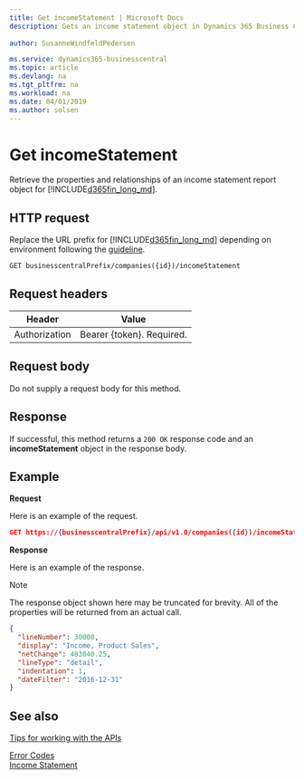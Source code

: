 ```yaml
---
title: Get incomeStatement | Microsoft Docs
description: Gets an income statement object in Dynamics 365 Business Central.
 
author: SusanneWindfeldPedersen

ms.service: dynamics365-businesscentral
ms.topic: article
ms.devlang: na
ms.tgt_pltfrm: na
ms.workload: na
ms.date: 04/01/2019
ms.author: solsen
---
```


# Get incomeStatement
Retrieve the properties and relationships of an income statement report object for [!INCLUDE[d365fin_long_md](../../includes/d365fin_long_md.md)].

## HTTP request
Replace the URL prefix for [!INCLUDE[d365fin_long_md](../../includes/d365fin_long_md.md)] depending on environment following the [guideline](../../v1.0/endpoints-apis-for-dynamics.md).
```
GET businesscentralPrefix/companies({id})/incomeStatement
```

## Request headers

|Header       |Value                     |
|-------------|--------------------------|
|Authorization|Bearer {token}. Required. |

## Request body
Do not supply a request body for this method.

## Response
If successful, this method returns a ```200 OK``` response code and an **incomeStatement** object in the response body.

## Example

**Request**

Here is an example of the request.
```json
GET https://{businesscentralPrefix}/api/v1.0/companies({id})/incomeStatement?$orderby=lineNumber&$filter=dateFilter ge 2019-01-01 and dateFilter le 2020-12-31
```

**Response**

Here is an example of the response. 

> [!NOTE]  
>   The response object shown here may be truncated for brevity. All of the properties will be returned from an actual call.

```json
{
  "lineNumber": 30000,
  "display": "Income, Product Sales",
  "netChange": 483040.25,
  "lineType": "detail",
  "indentation": 1,
  "dateFilter": "2016-12-31"     
}
```


## See also
[Tips for working with the APIs](business-central/dev-itpro/developer/devenv-connect-apps-tips)



[Error Codes](../dynamics_error_codes.md)  
[Income Statement](../resources/dynamics_incomestatement.md)  